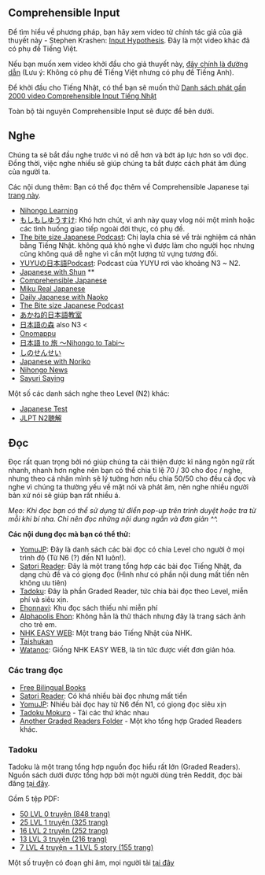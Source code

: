 ## Comprehensible Input

Để tìm hiểu về phương pháp, bạn hãy xem video từ chính tác giả của giả thuyết này - Stephen Krashen: [Input Hypothesis](https://youtu.be/4Ir4206DfvQ). Đây là một video khác đã có phụ đề Tiếng Việt. 

Nếu bạn muốn xem video khởi đầu cho giả thuyết này, [đây chính là đường dẫn](https://www.youtube.com/watch?v=NiTsduRreug) (Lưu ý: Không có phụ đề Tiếng Việt nhưng có phụ đề Tiếng Anh).


Để khởi đầu cho Tiếng Nhật, có thể bạn sẽ muốn thử [Danh sách phát gần 2000 video Comprehensible Input Tiếng Nhật](https://youtube.com/playlist?list=PLiPR3922q7iAsSm2EsQVMou0kCVavNR2c)

Toàn bộ tài nguyên Comprehensible Input sẽ được để bên dưới.

## Nghe

Chúng ta sẽ bắt đầu nghe trước vì nó dễ hơn và bớt áp lực hơn so với đọc. Đồng thời, việc nghe nhiều sẽ giúp chúng ta bắt được cách phát âm đúng của người ta.

Các nội dung thêm: Bạn có thể đọc thêm về Comprehensible Japanese tại [trang này](https://cijapanese.com/).

- [Nihongo Learning](https://www.youtube.com/channel/UC6Xtu6v_op552SsOr5_jWrg)
- [もしもしゆうすけ](https://www.youtube.com/channel/UCcCeJ3pQYFgvfVuMxVRWhoA): Khó hơn chút, vì anh này quay vlog nói một mình hoặc các tình huống giao tiếp ngoài đời thực, có phụ đề.
- [The bite size Japanese Podcast](https://www.youtube.com/channel/UCc8QJqwkWe9RcKYZTY2Ezuw): Chị layla chia sẻ về trải nghiệm cá nhân bằng Tiếng Nhật. không quá khó nghe vì được làm cho người học nhưng cũng không quá dễ nghe vì cần một lượng từ vựng tương đối.
- [YUYUの日本語Podcast](https://www.youtube.com/channel/UC8dWfySP_cKDMFj6aFfQbFA): Podcast của YUYU rơi vào khoảng N3 ~ N2. 
- [Japanese with Shun](https://www.youtube.com/channel/UCu6sZrHyl4hSS2PvlUo2XZA/) **
- [Comprehensible Japanese](https://www.youtube.com/c/ComprehensibleJapanese/)     
- [Miku Real Japanese](https://www.youtube.com/channel/UCsQCbl3a9FtYvA55BxdzYiQ)                  
- [Daily Japanese with Naoko](https://www.youtube.com/channel/UCMNVKIaw8hV8ln3dDE5z-hA)                  
- [The Bite size Japanese Podcast](https://www.youtube.com/channel/UCc8QJqwkWe9RcKYZTY2Ezuw)      
- [あかね的日本語教室](https://www.youtube.com/channel/UCh-GhnQ7qDQmS6Bz3pGc1Mw/)                                 
- [日本語の森](https://www.youtube.com/c/nihongonomori2013) also N3 <                                         
- [Onomappu](https://www.youtube.com/c/Onomappu)                                                  
- [日本語 to 旅 〜Nihongo to Tabi〜](https://www.youtube.com/channel/UCJUQG9V0DuccWVOw8ovzTsQ/)                
- [しのせんせい](https://www.youtube.com/channel/UC7LVTjJJuDB_Qo0BAOQ8NFg)                                     
- [Japanese with Noriko](https://www.youtube.com/c/LearnJapanesewithNoriko/)                             
- [Nihongo News](https://www.youtube.com/c/NihongoNews/)                                                 
- [Sayuri Saying](https://www.youtube.com/@SayuriSaying)     

Một số các danh sách nghe theo Level (N2) khác:
- [Japanese Test](https://www.youtube.com/playlist?list=PLXCeHBWxd4iCZ9BbNJBGPFoYXvduL_WQc)
- [JLPT N2聴解](https://youtube.com/playlist?list=PLjjOUGQqAuxkDBy65hlOWK489jcifUeeE&si=BDPwtcTtU-mjhEKW)


## Đọc 

Đọc rất quan trọng bởi nó giúp chúng ta cải thiện được kĩ năng ngôn ngữ rất nhanh, nhanh hơn nghe nên bạn có thể chia tỉ lệ 70 / 30 cho đọc / nghe, nhưng theo cá nhân mình sẽ lý tưởng hơn nếu chia 50/50 cho đều cả đọc và nghe vì chúng ta thường yếu về mặt nói và phát âm, nên nghe nhiều người bản xứ nói sẽ giúp bạn rất nhiều á.

*Mẹo: Khi đọc bạn có thể sử dụng từ điển pop-up trên trình duyệt hoặc tra từ mỗi khi bí nha. Chỉ nên đọc những nội dung ngắn và đơn giản ^^.*

**Các nội dung đọc mà bạn có thể thử:**

- [YomuJP](https://yomujp.com/): Đây là danh sách các bài đọc có chia Level cho người ở mọi trình độ (Từ N6 (?) đến N1 luôn!).
- [Satori Reader](https://www.satorireader.com/series): Đây là một trang tổng hợp các bài đọc Tiếng Nhật, đa dạng chủ đề và có giọng đọc (Hình như có phần nội dung mất tiền nên không ưu tiên)
- [Tadoku](https://tadoku.org/japanese/book-search/?series=010): Đây là phần Graded Reader, tức chia bài đọc theo Level, miễn phí và siêu xịn.
- [Ehonnavi](https://www.ehonnavi.net/): Khu đọc sách thiếu nhi miễn phí
- [Alphapolis Ehon](https://ehon.alphapolis.co.jp/): Không hẳn là thử thách nhưng đây là trang sách ảnh cho trẻ em.
- [NHK EASY WEB](https://www3.nhk.or.jp/news/easy/): Một trang báo Tiếng Nhật của NHK.
- [Taishukan](https://www.taishukan.co.jp/item/nihongo_tadoku/index.html)
- [Watanoc](https://watanoc.com/): Giống NHK EASY WEB, là tin tức được viết đơn giản hóa.


### Các trang đọc
- [Free Bilingual Books](http://bilinguis.com/)
- [Satori Reader](https://www.satorireader.com/): Có khá nhiều bài đọc nhưng mất tiền
- [YomuJP](https://yomujp.com/): Nhiều bài đọc hay từ N6 đến N1, có giọng đọc siêu xịn
- [Tadoku Mokuro](https://drive.google.com/file/d/1E-HAfjyBWDda_NNV6jFrsUc791HkThHP/view) - Tải các thứ khác nhau
- [Another Graded Readers Folder](https://mega.nz/folder/xKMmyDCK#TzhoW31hOwzGbcMaOwMEYA) - Một kho tổng hợp Graded Readers khác.

### Tadoku

Tadoku là một trang tổng hợp nguồn đọc hiểu rất lớn (Graded Readers). Nguồn sách dưới được tổng hợp bởi một người dùng trên Reddit, đọc bài đăng [tại đây](https://www.reddit.com/r/LearnJapanese/comments/eggyg9/more_complete_version_of_the_tadoku_pdf_merged/).

Gồm 5 tệp PDF:

- [50 LVL 0 truyện (848 trang)](https://drive.google.com/file/d/1dSSvUb__gtjKHHsen1t0MGrxmnHi0N7h/view)
- [25 LVL 1 truyện (325 trang)](https://drive.google.com/file/d/11ptkp3EoSpDwwXMp2Yiy6ILpxCT9wQrd/view)
- [16 LVL 2 truyện (252 trang)](https://drive.google.com/file/d/1c27rUXQzayEm7FYulAnlzcQWXksOHc5B/view)
- [13 LVL 3 truyện (216 trang)](https://drive.google.com/file/d/1LUiJG27VuiEzFaN29ROsd4P8JfFOwwqv/view) 
- [7 LVL 4 truyện + 1 LVL 5 story (155 trang)](https://drive.google.com/file/d/1BAgIrATCoE2KP1ixXU9niO5Qe61hlunu/view)

Một số truyện có đoạn ghi âm, mọi người tải [tại đây](https://tadoku.org/japanese/audio-downloads/)
